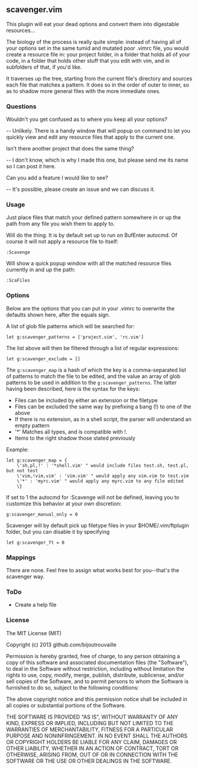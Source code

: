 ## scavenger.vim

This plugin will eat your dead options and convert them into digestable resources...

The biology of the process is really quite simple: instead of having all of your options set in the same tumid and mutated poor .vimrc file, you would create a resource file in: your project folder, in a folder that holds all of your code, in a folder that holds other stuff that you edit with vim, and in subfolders of that, if you'd like.

It traverses up the tree, starting from the current file's directory and sources each file that matches a pattern. It does so in the order of outer to inner, so as to shadow more general files with the more immediate ones.

### Questions

Wouldn't you get confused as to where you keep all your options?

-- Unlikely. There is a handy window that will popup on command to let you quickly view and edit any resource files that apply to the current one.

Isn't there another project that does the same thing?

-- I don't know, which is why I made this one, but please send me its name so I can post it here.

Can you add a feature I would like to see?

-- It's possible, please create an issue and we can discuss it.

### Usage

Just place files that match your defined pattern somewhere in or up the path from any file you wish them to apply to.

Will do the thing. It is by default set up to run on BufEnter autocmd. Of course it will not apply a resource file to itself:

    :Scavenge 

Will show a quick popup window with all the matched resource files currently in and up the path:

    :ScaFiles 

### Options

Below are the options that you can put in your .vimrc to overwrite the defaults shown here, after the equals sign.

A list of glob file patterns which will be searched for:

    let g:scavenger_patterns = ['project.vim', 'rc.vim']

The list above will then be filtered through a list of regular expressions:

    let g:scavenger_exclude = []

The `g:scavenger_map` is a hash of which the key is a comma-separated list of patterns to match the file to be edited, and the value an array of glob patterns to be used in addition to the `g:scavenger_patterns`. The latter having been described, here is the syntax for the keys:

- Files can be included by either an extension or the filetype
- Files can be excluded the same way by prefixing a bang (!) to one of the above
- If there is no extension, as in a shell script, the parser will understand an empty pattern
- '\*' Matches all types, and is compatible with !.
- Items to the right shadow those stated previously

Example:

    let g:scavenger_map = {
        \'sh,pl,!' : '*shell.vim' " would include files test.sh, test.pl, but not test
        \'vim,!vim,vim' : 'vim.vim' " would apply any vim.vim to test.vim
        \'*' : 'myrc.vim' " would apply any myrc.vim to any file edited
        \}

If set to 1 the autocmd for :Scavenge will not be defined, leaving you to customize this behavior at your own discretion:

    g:scavenger_manual_only = 0

Scavenger will by default pick up filetype files in your $HOME/.vim/ftplugin folder, but you can disable it by specifying

    let g:scavenger_ft = 0

### Mappings

There are none. Feel free to assign what works best for you--that's the scavenger way.

### ToDo

- Create a help file

### License

The MIT License (MIT)

Copyright (c) 2013 github.com/bijoutrouvaille

Permission is hereby granted, free of charge, to any person obtaining a copy
of this software and associated documentation files (the "Software"), to deal
in the Software without restriction, including without limitation the rights
to use, copy, modify, merge, publish, distribute, sublicense, and/or sell
copies of the Software, and to permit persons to whom the Software is
furnished to do so, subject to the following conditions:

The above copyright notice and this permission notice shall be included in
all copies or substantial portions of the Software.

THE SOFTWARE IS PROVIDED "AS IS", WITHOUT WARRANTY OF ANY KIND, EXPRESS OR
IMPLIED, INCLUDING BUT NOT LIMITED TO THE WARRANTIES OF MERCHANTABILITY,
FITNESS FOR A PARTICULAR PURPOSE AND NONINFRINGEMENT. IN NO EVENT SHALL THE
AUTHORS OR COPYRIGHT HOLDERS BE LIABLE FOR ANY CLAIM, DAMAGES OR OTHER
LIABILITY, WHETHER IN AN ACTION OF CONTRACT, TORT OR OTHERWISE, ARISING FROM,
OUT OF OR IN CONNECTION WITH THE SOFTWARE OR THE USE OR OTHER DEALINGS IN
THE SOFTWARE.
